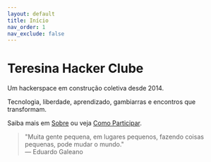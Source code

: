 ```yaml
---
layout: default
title: Início
nav_order: 1
nav_exclude: false
---
```


# Teresina Hacker Clube

Um hackerspace em construção coletiva desde 2014.

Tecnologia, liberdade, aprendizado, gambiarras e encontros que transformam.


Saiba mais em [Sobre](/sobre) ou veja [Como Participar](/participar).

> "Muita gente pequena, em lugares pequenos, fazendo coisas pequenas, pode mudar o mundo."  
> — Eduardo Galeano